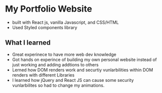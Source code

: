 # My Portfolio Website 
- built with React js, vanilla Javascript, and CSS/HTML
- Used Styled components library 

## What I learned
- Great experinece to have more web dev knowledge 
- Got hands on experince of building my own personal website instead of just working and adding addtions to others 
- Lerned how DOM renders work and securtiy vunlarbilities within DOM renders with different Libraries 
- I learned how jQuery and React JS can cause some security vunlarbilites so had to change my animations.


